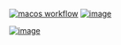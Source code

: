 [![macos workflow](https://github.com/lorenzobozza/vulkan_engine/actions/workflows/macos.yml/badge.svg)](https://github.com/lorenzobozza/vulkan_engine/actions)
[![image](https://img.shields.io/badge/Vulkan-1.2.189-2DBE50?style=flat&labelColor=323C3C&logo=vulkan&logoColor=red)](https://www.vulkan.org)

[![image](https://doc-0o-8o-docs.googleusercontent.com/docs/securesc/ao78pangiqpfgigjih1dmpe3k16gc4ue/rat9pkfkfjahaa218nussrotapq5mtf2/1649586600000/05221157988575830697/05221157988575830697/1zrFFsq_NfrSWP0VekeUeV3qFsjZk3Zx8?e=view&ax=ACxEAsbAMPWgpqeZGWG55NAo7C3ay2xsREyOlmxMpToH0n7RxAqu4YV5bMlSQqml-AFLi28edF5BjUcCeWeG99zmJjvDVi81KvFWfJDauDnLOdgpIqDBl03X0YFfQbam-0VWsZhINVUl06i74ruCHhLzLrDl-Yn1W_hCdQjr2SqU8K6GKOasID7d0smTN-H9Kv2ilHV8UUlXWnmhMjSUFQg2UkDs8OiSAAjT1qb7gC-tnCdIu1KkL5j_tJcRRwqQNglXaN7p9k0cGeav5aL9eOApXH09yzFQLTp2-AGJd_L4cMNpT5_tNK9Wwaewno7NYemhIA_GmUfo6zV6PA6uakW3nnnZG5bAUEwJNWx9LMAmKJ6SVkMDXMbkFYX3oQe-nUw_Yf03_ZgghIfmoZflS-DDYQWDZEp4-jRTdBCR1jL49a-uorlYeF7sB7iNx-lDCHBFRRx7lvxgbM1I5mqwsoqCcbBrAxtbJ9Sw9wEwWJxkdP5RFMAQylxWIvG6NjPhLLaf4CYr3OcDrMRLd6etZtpxZi0vRizIYEocayeppK7oygu1kNC_uW-dEHoQBEHqacpBHHdVtMFiWYUGFPaHOfowG1EliZ5MRIP40X-lbeWIfK9w2HKbXv-82-Ph0kxud8ROZz93kyLR-_Nmlso8hfenueHN-czGgeVFUiANLacsB2hyW8t9gDJgSZYu3Pq7TigFPMXRrrulvKBaXOCqZVBee5Sjx7Tz4LBpgvNWnZ-fYguCtDGn&authuser=0&nonce=7ldp4qlnfvjse&user=05221157988575830697&hash=qkv5tkn05elnl95k7qk8mkcoc8o11e05)]()
